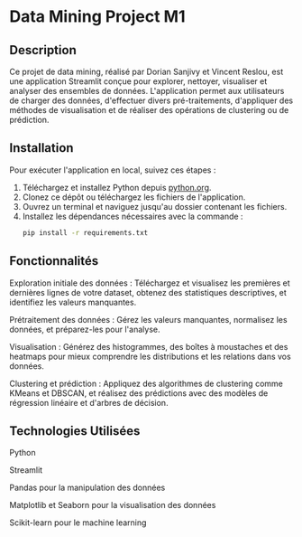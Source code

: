 # Data Mining Project M1

## Description
Ce projet de data mining, réalisé par Dorian Sanjivy et Vincent Reslou, est une application Streamlit conçue pour explorer, nettoyer, visualiser et analyser des ensembles de données. L'application permet aux utilisateurs de charger des données, d'effectuer divers pré-traitements, d'appliquer des méthodes de visualisation et de réaliser des opérations de clustering ou de prédiction.

## Installation
Pour exécuter l'application en local, suivez ces étapes :

1. Téléchargez et installez Python depuis [python.org](https://www.python.org/downloads/).
2. Clonez ce dépôt ou téléchargez les fichiers de l'application.
3. Ouvrez un terminal et naviguez jusqu'au dossier contenant les fichiers.
4. Installez les dépendances nécessaires avec la commande :
   ```bash
   pip install -r requirements.txt

## Fonctionnalités
Exploration initiale des données : Téléchargez et visualisez les premières et dernières lignes de votre dataset, obtenez des statistiques descriptives, et identifiez les valeurs manquantes.

Prétraitement des données : Gérez les valeurs manquantes, normalisez les données, et préparez-les pour l'analyse.

Visualisation : Générez des histogrammes, des boîtes à moustaches et des heatmaps pour mieux comprendre les distributions et les relations dans vos données.

Clustering et prédiction : Appliquez des algorithmes de clustering comme KMeans et DBSCAN, et réalisez des prédictions avec des modèles de régression linéaire et d'arbres de décision.

## Technologies Utilisées
Python

Streamlit

Pandas pour la manipulation des données

Matplotlib et Seaborn pour la visualisation des données

Scikit-learn pour le machine learning